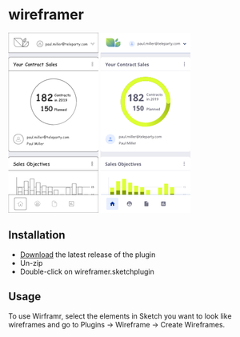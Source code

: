 # wireframer

![Screendesign](assets/example_screendesign.png?raw=true "Screendesign")  ![Wireframe](assets/example_wireframes.png?raw=true "Wireframe")

## Installation

- [Download](../../releases/latest/download/wireframer.sketchplugin.zip) the latest release of the plugin
- Un-zip
- Double-click on wireframer.sketchplugin

## Usage

To use Wirframr, select the elements in Sketch you want to look like wireframes and go to Plugins -> Wireframe -> Create Wireframes.
